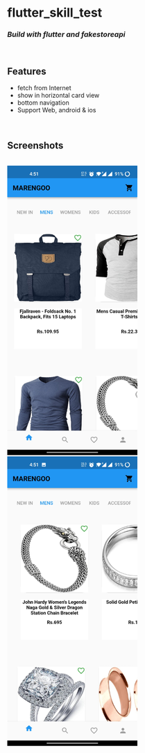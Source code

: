 # flutter_skill_test
### <i> Build with flutter and fakestoreapi </i>

<br>

## Features
- fetch from Internet
- show in horizontal card view
- bottom navigation
- Support Web, android & ios

<br>

## Screenshots
<br>
<img src ="./images/ss1.jpg" width = "300px">
<img src ="./images/ss2.jpg" width = "300px">